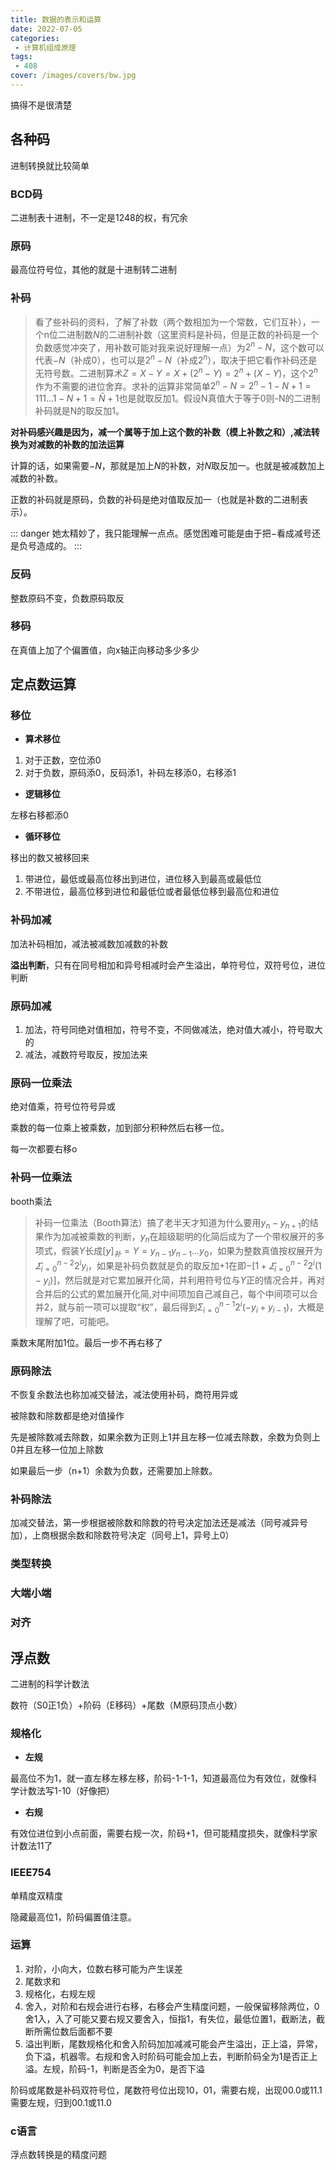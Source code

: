```yaml
---
title: 数据的表示和运算
date: 2022-07-05
categories:
 - 计算机组成原理
tags:
 - 408
cover: /images/covers/bw.jpg
---
```


搞得不是很清楚

<!-- more  -->

## 各种码

进制转换就比较简单

### BCD码

二进制表十进制，不一定是1248的权，有冗余

### 原码

最高位符号位，其他的就是十进制转二进制

### 补码

> 看了些补码的资料，了解了补数（两个数相加为一个常数，它们互补），一个n位二进制数$N$的二进制补数（这里资料是补码，但是正数的补码是一个负数感觉冲突了，用补数可能对我来说好理解一点）为$2^n-N$，这个数可以代表$-N$（补成0），也可以是$2^n-N$（补成$2^n$），取决于把它看作补码还是无符号数。二进制算术$Z=X-Y=X+(2^n-Y)=2^n+(X-Y)$，这个$2^n$作为不需要的进位舍弃。求补的运算非常简单$2^n-N=2^n-1-N+1=111...1-N+1=\bar{N}+1$也是就取反加1。假设N真值大于等于0则-N的二进制补码就是N的取反加1。

**对补码感兴趣是因为，减一个属等于加上这个数的补数（模上补数之和）,减法转换为对减数的补数的加法运算**

计算的话，如果需要$-N$，那就是加上$N$的补数，对$N$取反加一。也就是被减数加上减数的补数。

正数的补码就是原码，负数的补码是绝对值取反加一（也就是补数的二进制表示）。

::: danger
她太精妙了，我只能理解一点点。感觉困难可能是由于把$-$看成减号还是负号造成的。
:::

### 反码

整数原码不变，负数原码取反

### 移码

在真值上加了个偏置值，向x轴正向移动多少多少

## 定点数运算

### 移位

- **算术移位**

1. 对于正数，空位添0
2. 对于负数，原码添0，反码添1，补码左移添0，右移添1

- **逻辑移位**

左移右移都添0

- **循环移位**

移出的数又被移回来

1. 带进位，最低或最高位移出到进位，进位移入到最高或最低位
2. 不带进位，最高位移到进位和最低位或者最低位移到最高位和进位

### 补码加减

加法补码相加，减法被减数加减数的补数

**溢出判断**，只有在同号相加和异号相减时会产生溢出，单符号位，双符号位，进位判断

### 原码加减

1. 加法，符号同绝对值相加，符号不变，不同做减法，绝对值大减小，符号取大的
2. 减法，减数符号取反，按加法来

### 原码一位乘法

绝对值乘，符号位符号异或

乘数的每一位乘上被乘数，加到部分积种然后右移一位。

每一次都要右移o

### 补码一位乘法

booth乘法

> 补码一位乘法（Booth算法）搞了老半天才知道为什么要用$y_n-y_{n+1}$的结果作为加减被乘数的判断，$y_n$在超级聪明的化简后成为了一个带权展开的多项式，假装$Y$长成$[y]_补=Y=y_{n-1}y_{n-1}...y_{0}$，如果为整数真值按权展开为$\varSigma_{i=0}^{n-2}2^iy_i$，如果是补码负数就是负的取反加+1在即$-[1+\varSigma_{i=0}^{n-2}2^i(1-y_i)]$，然后就是对它累加展开化简，并利用符号位与$Y$正的情况合并，再对合并后的公式的累加展开化简,对中间项加自己减自己，每个中间项可以合并2，就与前一项可以提取“权”，最后得到$\Sigma_{i=0}^{n-1}2^i(-y_i+y_{i-1})$，大概是理解了吧，可能吧。

乘数末尾附加1位。最后一步不再右移了

### 原码除法

不恢复余数法也称加减交替法，减法使用补码，商符用异或

被除数和除数都是绝对值操作

先是被除数减去除数，如果余数为正则上1并且左移一位减去除数，余数为负则上0并且左移一位加上除数

如果最后一步（n+1）余数为负数，还需要加上除数。

### 补码除法

加减交替法，第一步根据被除数和除数的符号决定加法还是减法（同号减异号加），上商根据余数和除数符号决定（同号上1，异号上0）

### 类型转换

### 大端小端

### 对齐

## 浮点数

二进制的科学计数法

数符（S0正1负）+阶码（E移码）+尾数（M原码顶点小数）

### 规格化

- **左规**

最高位不为1，就一直左移左移左移，阶码-1-1-1，知道最高位为有效位，就像科学计数法写1-10（好像把）

- **右规**

有效位进位到小点前面，需要右规一次，阶码+1，但可能精度损失，就像科学家计数法11了


### IEEE754

单精度双精度

隐藏最高位1，阶码偏置值注意。

### 运算

1. 对阶，小向大，位数右移可能为产生误差
2. 尾数求和
3. 规格化，右规左规
4. 舍入，对阶和右规会进行右移，右移会产生精度问题，一般保留移除两位，0舍1入，入了可能又要右规又要舍入，恒指1，有失位，最低位置1，截断法，截断所需位数后面都不要
5. 溢出判断，尾数规格化和舍入阶码加加减减可能会产生溢出，正上溢，异常，负下溢，机器零。右规和舍入时阶码可能会加上去，判断阶码全为1是否正上溢。左规，阶码-1，判断是否全为0，是否下溢

阶码或尾数是补码双符号位，尾数符号位出现10，01，需要右规，出现00.0或11.1需要左规，归到00.1或11.0

### c语言

浮点数转换是的精度问题
